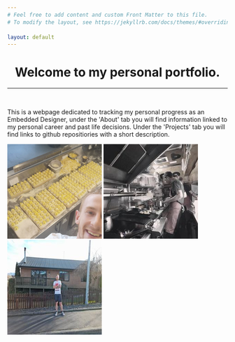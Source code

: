 ```yaml
---
# Feel free to add content and custom Front Matter to this file.
# To modify the layout, see https://jekyllrb.com/docs/themes/#overriding-theme-defaults

layout: default
---
```

<h1 align="center">Welcome to my personal portfolio.</h1>
<hr>
<br/>

<p1>                This is a webpage dedicated to tracking my personal progress as an Embedded Designer, 
                    under the 'About' tab you will find information linked to my personal career and past
                    life decisions. Under the 'Projects' tab you will find links to github repositiories 
                    with a short description.
</p1>
<br/> 

![image](\images\caps.png)
![image](\images\beat.png)
![image](\images\concep.png)

